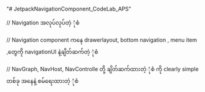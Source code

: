 "# JetpackNavigationComponent_CodeLab_APS" 

// Navigation အလုပ်လုပ်တဲ့ ုံစံ 

// Navigation component   ကနေ drawerlayout, bottom navigation , menu item ,တွေကို navigationUI နဲ့ချိတ်ဆက်တဲ့    ုံစံ

// NavGraph, NavHost, NavControlle  တို့ ချိတ်ဆက်ထားတဲ့ ုံစံ ကို   clearly simple တစ်ခု အနေနဲ့  စမ်ရေးထားတဲ့ ုံစံ
